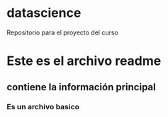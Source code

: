 # datascience
Repositorio para el proyecto del curso
# Este es el archivo readme
## contiene la información principal
### Es un archivo basico
